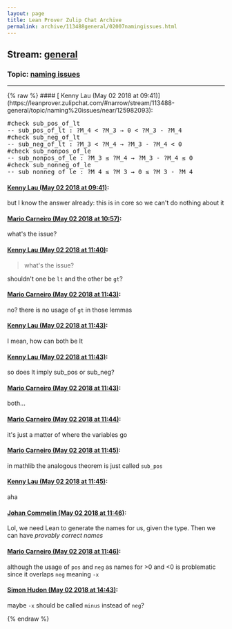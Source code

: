 ```yaml
---
layout: page
title: Lean Prover Zulip Chat Archive 
permalink: archive/113488general/02007namingissues.html
---
```


## Stream: [general](https://leanprover-community.github.io/archive/113488general/index.html)
### Topic: [naming issues](https://leanprover-community.github.io/archive/113488general/02007namingissues.html)

---

<base href="https://leanprover.zulipchat.com">
{% raw %}
#### [ Kenny Lau (May 02 2018 at 09:41)](https://leanprover.zulipchat.com/#narrow/stream/113488-general/topic/naming%20issues/near/125982093):
<div class="codehilite"><pre><span></span><span class="bp">#</span><span class="kn">check</span> <span class="n">sub_pos_of_lt</span>
<span class="c1">-- sub_pos_of_lt : ?M_4 &lt; ?M_3 → 0 &lt; ?M_3 - ?M_4</span>
<span class="bp">#</span><span class="kn">check</span> <span class="n">sub_neg_of_lt</span>
<span class="c1">-- sub_neg_of_lt : ?M_3 &lt; ?M_4 → ?M_3 - ?M_4 &lt; 0</span>
<span class="bp">#</span><span class="kn">check</span> <span class="n">sub_nonpos_of_le</span>
<span class="c1">-- sub_nonpos_of_le : ?M_3 ≤ ?M_4 → ?M_3 - ?M_4 ≤ 0</span>
<span class="bp">#</span><span class="kn">check</span> <span class="n">sub_nonneg_of_le</span>
<span class="c1">-- sub_nonneg_of_le : ?M_4 ≤ ?M_3 → 0 ≤ ?M_3 - ?M_4</span>
</pre></div>

#### [ Kenny Lau (May 02 2018 at 09:41)](https://leanprover.zulipchat.com/#narrow/stream/113488-general/topic/naming%20issues/near/125982096):
<p>but I know the answer already: this is in core so we can't do nothing about it</p>

#### [ Mario Carneiro (May 02 2018 at 10:57)](https://leanprover.zulipchat.com/#narrow/stream/113488-general/topic/naming%20issues/near/125984462):
<p>what's the issue?</p>

#### [ Kenny Lau (May 02 2018 at 11:40)](https://leanprover.zulipchat.com/#narrow/stream/113488-general/topic/naming%20issues/near/125985953):
<blockquote>
<p>what's the issue?</p>
</blockquote>
<p>shouldn't one be <code>lt</code> and the other be <code>gt</code>?</p>

#### [ Mario Carneiro (May 02 2018 at 11:43)](https://leanprover.zulipchat.com/#narrow/stream/113488-general/topic/naming%20issues/near/125986033):
<p>no? there is no usage of <code>gt</code> in those lemmas</p>

#### [ Kenny Lau (May 02 2018 at 11:43)](https://leanprover.zulipchat.com/#narrow/stream/113488-general/topic/naming%20issues/near/125986036):
<p>I mean, how can both be lt</p>

#### [ Kenny Lau (May 02 2018 at 11:43)](https://leanprover.zulipchat.com/#narrow/stream/113488-general/topic/naming%20issues/near/125986038):
<p>so does lt imply sub_pos or sub_neg?</p>

#### [ Mario Carneiro (May 02 2018 at 11:43)](https://leanprover.zulipchat.com/#narrow/stream/113488-general/topic/naming%20issues/near/125986043):
<p>both...</p>

#### [ Mario Carneiro (May 02 2018 at 11:44)](https://leanprover.zulipchat.com/#narrow/stream/113488-general/topic/naming%20issues/near/125986084):
<p>it's just a matter of where the variables go</p>

#### [ Mario Carneiro (May 02 2018 at 11:45)](https://leanprover.zulipchat.com/#narrow/stream/113488-general/topic/naming%20issues/near/125986096):
<p>in mathlib the analogous theorem is just called <code>sub_pos</code></p>

#### [ Kenny Lau (May 02 2018 at 11:45)](https://leanprover.zulipchat.com/#narrow/stream/113488-general/topic/naming%20issues/near/125986101):
<p>aha</p>

#### [ Johan Commelin (May 02 2018 at 11:46)](https://leanprover.zulipchat.com/#narrow/stream/113488-general/topic/naming%20issues/near/125986144):
<p>Lol, we need Lean to generate the names for us, given the type. Then we can have <em>provably correct names</em></p>

#### [ Mario Carneiro (May 02 2018 at 11:46)](https://leanprover.zulipchat.com/#narrow/stream/113488-general/topic/naming%20issues/near/125986147):
<p>although the usage of <code>pos</code> and <code>neg</code> as names for &gt;0 and &lt;0 is problematic since it overlaps <code>neg</code> meaning <code>-x</code></p>

#### [ Simon Hudon (May 02 2018 at 14:43)](https://leanprover.zulipchat.com/#narrow/stream/113488-general/topic/naming%20issues/near/125991698):
<p>maybe <code>-x</code> should be called <code>minus</code> instead of <code>neg</code>?</p>


{% endraw %}
